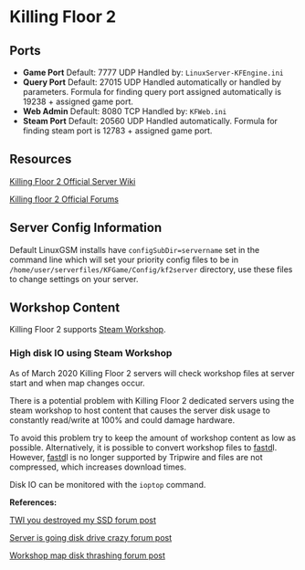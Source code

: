 # Killing Floor 2

## Ports

* **Game Port** Default: 7777 UDP Handled by: `LinuxServer-KFEngine.ini` 
* **Query Port** Default: 27015 UDP Handled automatically or handled by parameters. Formula for finding query port assigned automatically is 19238 + assigned game port. 
* **Web Admin** Default: 8080 TCP Handled by: `KFWeb.ini` 
* **Steam Port** Default: 20560 UDP Handled automatically. Formula for finding steam port is 12783 + assigned game port.

## Resources

[Killing Floor 2 Official Server Wiki](https://wiki.tripwireinteractive.com/index.php?title=Dedicated_Server_%28Killing_Floor_2%29)

[Killing floor 2 Official Forums](https://forums.tripwireinteractive.com/index.php?categories/killing-floor-2.25/)

## Server Config Information

Default LinuxGSM installs have `configSubDir=servername` set in the command line which will set your priority config files to be in `/home/user/serverfiles/KFGame/Config/kf2server` directory, use these files to change settings on your server.

## Workshop Content

Killing Floor 2 supports [Steam Workshop](../steamcmd/workshop.md).

### High disk IO using Steam Workshop

As of March 2020 Killing Floor 2 servers will check workshop files at server start and when map changes occur.

There is a potential problem with Killing Floor 2 dedicated servers using the steam workshop to host content that causes the server disk usage to constantly read/write at 100% and could damage hardware.

To avoid this problem try to keep the amount of workshop content as low as possible. Alternatively, it is possible to convert workshop files to [fastd](../commands/fastdl.md)l. However, [fastd](../commands/fastdl.md)l is no longer supported by Tripwire and files are not compressed, which increases download times. 

Disk IO can be monitored with the `ioptop` command.

**References:**

[TWI you destroyed my SSD forum post](https://forums.tripwireinteractive.com/index.php?threads/twi-you-destroyed-my-kf2-servers-ssd.2334936/)

[Server is going disk drive crazy forum post](https://forums.tripwireinteractive.com/index.php?threads/server-is-going-disk-drive-crazy.2333489/)

[Workshop map disk thrashing forum post](https://forums.tripwireinteractive.com/index.php?threads/workshop-map-disk-thrashing-is-back.2335275/)









